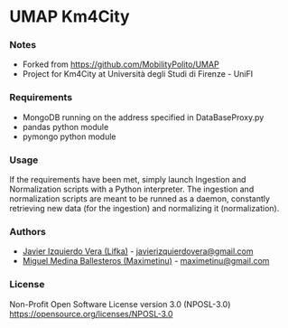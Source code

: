# UMAP Km4City


### Notes
* Forked from https://github.com/MobilityPolito/UMAP
* Project for Km4City at Università degli Studi di Firenze - UniFI

### Requirements
* MongoDB running on the address specified in DataBaseProxy.py
* pandas python module
* pymongo python module

### Usage
If the requirements have been met, simply launch Ingestion and Normalization scripts with a Python interpreter. The ingestion and normalization scripts are meant to be runned as a daemon, constantly retrieving new data (for the ingestion) and normalizing it (normalization).

### Authors
- [Javier Izquierdo Vera (Lifka)](https://github.com/Lifka/) - [javierizquierdovera@gmail.com](mailto:javierizquierdovera@gmail.com)
- [Miguel Medina Ballesteros (Maximetinu)](https://github.com/Maximetinu/) - [maximetinu@gmail.com](mailto:maximetinu@gmail.com)

### License
Non-Profit Open Software License version 3.0 (NPOSL-3.0) https://opensource.org/licenses/NPOSL-3.0

